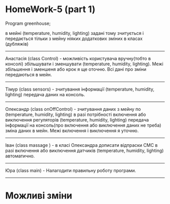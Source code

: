 # HomeWork-5 (part 1)
Program greenhouse;

в мейні (temperature, humidity, lighting) задані тому зчитується і передається тільки з мейну ніяких додаткових зміних в класах (дубляжів)
_______________________________________________
Анастасія (class Сontrol) - можливість користувача вручну(тобто в консолі) збільшувати і зменшувати (temperature, humidity, lighting). Межі збільшення і зменшеня або крок я ще оточню. Всі дані про зміни передаються в мейн.
_______________________________________________
Тімур (class sensors) - зчитування інформації (temperature, humidity, lighting) передача даних на консоль. 
_______________________________________________
Олександр (class onOffСontrol) - зчитування даних з мейну по (temperature, humidity, lighting) в разі потрібності включення або виключення регуляторів (temperature, humidity, lighting) передача інформації на консоль(про включення або виключення даних не треба) зміна даних в мейн. Межі включення і виключення я уточню.
______________________________________________
Іван (class massаge ) - в класі Олександра дописати відпраски СМС в разі включення або виключення датчиків (temperature, humidity, lighting) автоматично.  
______________________________________________
Юра (class main) - Налагодити правильну роботу програми.
______________________________________________
# Можливі зміни  
